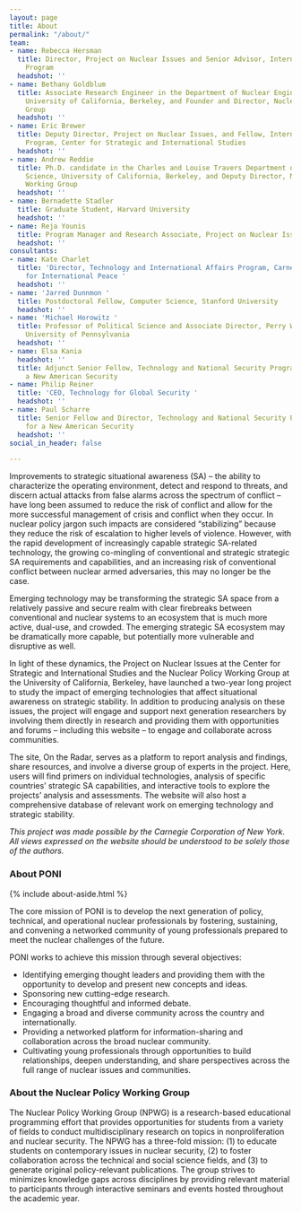 ```yaml
---
layout: page
title: About
permalink: "/about/"
team:
- name: Rebecca Hersman
  title: Director, Project on Nuclear Issues and Senior Advisor, International Security
    Program
  headshot: ''
- name: Bethany Goldblum
  title: Associate Research Engineer in the Department of Nuclear Engineering at the
    University of California, Berkeley, and Founder and Director, Nuclear Policy Working
    Group
  headshot: ''
- name: Eric Brewer
  title: Deputy Director, Project on Nuclear Issues, and Fellow, International Security
    Program, Center for Strategic and International Studies
  headshot: ''
- name: Andrew Reddie
  title: Ph.D. candidate in the Charles and Louise Travers Department of Political
    Science, University of California, Berkeley, and Deputy Director, Nuclear Policy
    Working Group
  headshot: ''
- name: Bernadette Stadler
  title: Graduate Student, Harvard University
  headshot: ''
- name: Reja Younis
  title: Program Manager and Research Associate, Project on Nuclear Issues
  headshot: ''
consultants:
- name: Kate Charlet
  title: 'Director, Technology and International Affairs Program, Carnegie Endowment
    for International Peace '
  headshot: ''
- name: 'Jarred Dunnmon '
  title: Postdoctoral Fellow, Computer Science, Stanford University
  headshot: ''
- name: 'Michael Horowitz '
  title: Professor of Political Science and Associate Director, Perry World House,
    University of Pennsylvania
  headshot: ''
- name: Elsa Kania
  headshot: ''
  title: Adjunct Senior Fellow, Technology and National Security Program, Center for
    a New American Security
- name: Philip Reiner
  title: 'CEO, Technology for Global Security '
  headshot: ''
- name: Paul Scharre
  title: Senior Fellow and Director, Technology and National Security Program, Center
    for a New American Security
  headshot: ''
social_in_header: false

---
```

Improvements to strategic situational awareness (SA) – the ability to characterize the operating environment, detect and respond to threats, and discern actual attacks from false alarms across the spectrum of conflict – have long been assumed to reduce the risk of conflict and allow for the more successful management of crisis and conflict when they occur. In nuclear policy jargon such impacts are considered “stabilizing” because they reduce the risk of escalation to higher levels of violence. However, with the rapid development of increasingly capable strategic SA-related technology, the growing co-mingling of conventional and strategic strategic SA requirements and capabilities, and an increasing risk of conventional conflict between nuclear armed adversaries, this may no longer be the case.

Emerging technology may be transforming the strategic SA space from a relatively passive and secure realm with clear firebreaks between conventional and nuclear systems to an ecosystem that is much more active, dual-use, and crowded. The emerging strategic SA ecosystem may be dramatically more capable, but potentially more vulnerable and disruptive as well.

In light of these dynamics, the Project on Nuclear Issues at the Center for Strategic and International Studies and the Nuclear Policy Working Group at the University of California, Berkeley, have launched a two-year long project to study the impact of emerging technologies that affect situational awareness on strategic stability. In addition to producing analysis on these issues, the project will engage and support next generation researchers by involving them directly in research and providing them with opportunities and forums – including this website – to engage and collaborate across communities.

The site, On the Radar, serves as a platform to report analysis and findings, share resources, and involve a diverse group of experts in the project. Here, users will find primers on individual technologies, analysis of specific countries’ strategic SA capabilities, and interactive tools to explore the projects’ analysis and assessments. The website will also host a comprehensive database of relevant work on emerging technology and strategic stability.

_This project was made possible by the Carnegie Corporation of New York. All views expressed on the website should be understood to be solely those of the authors._

### About PONI

{% include about-aside.html %}

The core mission of PONI is to develop the next generation of policy, technical, and operational nuclear professionals by fostering, sustaining, and convening a networked community of young professionals prepared to meet the nuclear challenges of the future.

PONI works to achieve this mission through several objectives:

- Identifying emerging thought leaders and providing them with the opportunity to develop and present new concepts and ideas.
- Sponsoring new cutting-edge research.
- Encouraging thoughtful and informed debate.
- Engaging a broad and diverse community across the country and internationally.
- Providing a networked platform for information-sharing and collaboration across the broad nuclear community.
- Cultivating young professionals through opportunities to build relationships, deepen understanding, and share perspectives across the full range of nuclear issues and communities.

### About the Nuclear Policy Working Group

The Nuclear Policy Working Group (NPWG) is a research-based educational programming effort that provides opportunities for students from a variety of fields to conduct multidisciplinary research on topics in nonproliferation and nuclear security. The NPWG has a three-fold mission: (1) to educate students on contemporary issues in nuclear security, (2) to foster collaboration across the technical and social science fields, and (3) to generate original policy-relevant publications. The group strives to minimizes knowledge gaps across disciplines by providing relevant material to participants through interactive seminars and events hosted throughout the academic year.